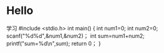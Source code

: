 # Hello
学习
#include <stdio.h>
int main()
{
 int num1=0;
 int num2=0;
 scanf("%d%d",&num1,&num2)；
 int sum=num1+num2;
 printf("sum=%d\n",sum);
return 0；
}
